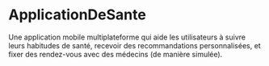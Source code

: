 # ApplicationDeSante
Une application mobile multiplateforme qui aide les utilisateurs à suivre leurs habitudes de santé, recevoir des recommandations personnalisées, et fixer des rendez-vous avec des médecins (de manière simulée).
